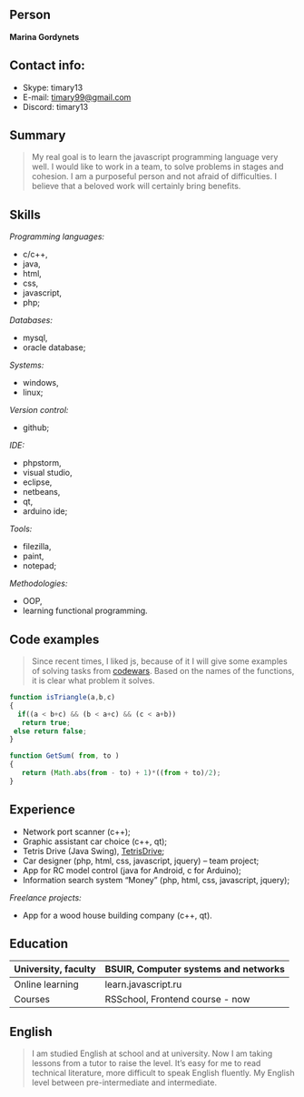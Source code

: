 ## Person
**Marina Gordynets**

## Contact info:
* Skype: timary13
* E-mail: timary99@gmail.com
* Discord: timary13

## Summary
> My real goal is to learn the javascript programming language very well. I would like to work in a team, to solve problems in stages and cohesion. I am a purposeful person and not afraid of difficulties. I believe that a beloved work will certainly bring benefits.

## Skills
*Programming languages:*
- c/c++, 
- java, 
- html, 
- css, 
- javascript, 
- php;

*Databases:* 
- mysql, 
- oracle database;

*Systems:* 
- windows, 
- linux;

*Version control:* 
- github;

*IDE:* 
- phpstorm, 
- visual studio, 
- eclipse, 
- netbeans, 
- qt, 
- arduino ide;

*Tools:* 
- filezilla, 
- paint, 
- notepad;

*Methodologies:* 
- OOP, 
- learning functional programming.

## Code examples
> Since recent times, I liked js, because of it I will give some examples of solving tasks from [codewars]( https://www.codewars.com). Based on the names of the functions, it is clear what problem it solves.

```javascript
function isTriangle(a,b,c)
{
  if((a < b+c) && (b < a+c) && (c < a+b))
   return true;
 else return false;
}
```

```javascript
function GetSum( from, to )
{
   return (Math.abs(from - to) + 1)*((from + to)/2);
}
```

## Experience
- Network port scanner (c++);
- Graphic assistant car choice (c++, qt);
- Tetris Drive (Java Swing), [TetrisDrive](https://github.com/timary13/TetrisDrive);
- Car designer (php, html, css, javascript, jquery) – team project;
- App for RC model control (java for Android, c for Arduino);
- Information search system “Money” (php, html, css, javascript, jquery);

*Freelance projects:*
- App for a wood house building company (с++, qt).

## Education
University, faculty	| BSUIR, Computer systems and networks
---------|------------
Online learning	| learn.javascript.ru
Courses	| RSSchool, Frontend course - now

## English
> I am studied English at school and at university. Now I am taking lessons from a tutor to raise the level. It’s easy for me to read technical literature, more difficult to speak English fluently. My English level between pre-intermediate and intermediate.

